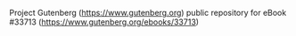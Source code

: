 Project Gutenberg (https://www.gutenberg.org) public repository for eBook #33713 (https://www.gutenberg.org/ebooks/33713)
